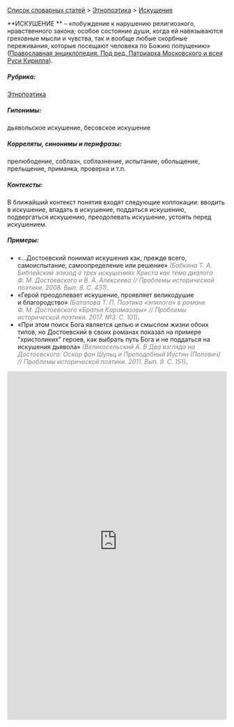 <style>
st { color: Gray;
  font-style: italic;}
</style>

[Список словарных статей](https://thesaurus-dostoevsky.github.io/Thesaurus/) > [Этнопоэтика](ethnopoe.md) > [Искушение](искушение.md) 

**ИСКУШЕНИЕ ** – «побуждение к нарушению религиозного, нравственного закона; особое состояние души, когда ей навязываются греховные мысли и чувства, так и вообще любые скорбные переживания, которые посещают человека по Божию попущению» ([Православная энциклопедия. Под ред. Патриарха Московского и всея Руси Кирилла](www.pravenc.ru)).

##### Рубрика:
[Этнопоэтика](ethnopoe.md)
##### Гипонимы:
дьявольское искушение, бесовское искушение
##### Корреляты, синонимы и перифразы:
прелюбодение, соблазн, соблазнение, испытание, обольщение, прельщение,  приманка, проверка и т.п.
##### Контексты:
В ближайший контекст понятия входят следующие коллокации: вводить в искушение, впадать в искушение, поддаться искушению, подвергаться искушению, преодолевать искушение, устоять перед искушением.
##### Примеры:
* «…Достоевский понимал искушения как, прежде всего, самоиспытание, 
самоопределение или решение» <st>(Бабкина Т. А. Библейский эпизод о трех искушениях Христа как тема диалога Ф. М. Достоевского и В. А. Алексеева // Проблемы исторической поэтики. 2008. Вып. 8. С. 431)</st>.
* «Герой преодолевает искушение, проявляет великодушие и благородство» <st>(Баталова Т. П. Поэтика «эпилога» в романе Ф. М. Достоевского «Братья Карамазовы» // Проблемы исторической поэтики. 2017. №3. С. 101)</st>.
* «При этом поиск Бога является целью и смыслом жизни обоих типов, но 
Достоевский в своих романах показал на примере "христоликих" героев, как выбрать путь Бога и не поддаться на искушения дьявола» <st>(Великосельский А. В Два взгляда на Достоевского: Оскар фон Шульц и Преподобный Иустин (Попович) // Проблемы исторической поэтики. 2011. Вып. 9. С. 151)</st>.  

<iframe src="https://thesaurus-dostoevsky.github.io/nk/искушение.html" style="border:0px;width:100%;height:800px" allowfullscreen="true" webkitallowfullscreen="true" mozallowfullscreen="true">
